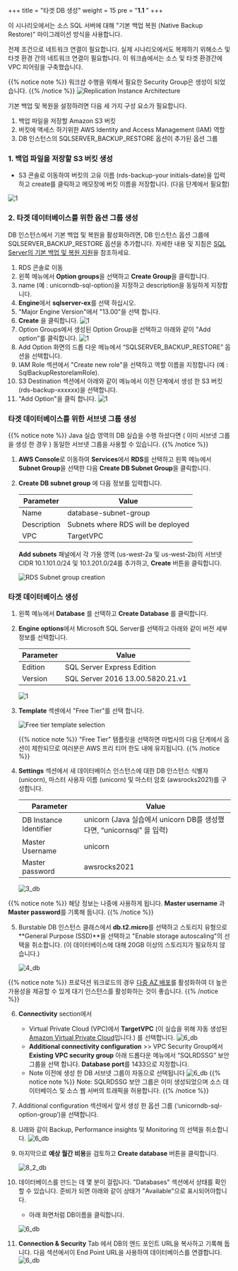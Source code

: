 +++
title = "타겟 DB 생성"
weight = 15
pre = "<b>1.1 </b>"
+++


이 시나리오에서는 소스 SQL 서버에 대해 "기본 백업 복원 (Native Backup Restore)" 마이그레이션 방식을 사용합니다.

전제 조건으로 네트워크 연결이 필요합니다. 실제 시나리오에서도 복제하기 위해소스 및 타겟 환경 간의 네트워크 연결이 필요합니다. 이 워크숍에서는 소스 및 타겟 환경간에 VPC 피어링을 구축했습니다.

{{% notice note %}}
워크샵 수행을 위해서 필요한 Security Group은 생성이 되었습니다.
{{% /notice %}}
![Replication Instance Architecture](/db-mig/vpc-peering.png)

기본 백업 및 복원을 설정하려면 다음 세 가지 구성 요소가 필요합니다.

1. 백업 파일을 저장할 Amazon S3 버킷
2. 버킷에 액세스 하기위한 AWS Identity and Access Management (IAM) 역할
3. DB 인스턴스의 SQLSERVER_BACKUP_RESTORE 옵션이 추가된 옵션 그룹

### 1. 백업 파일을 저장할 S3 버킷 생성

- S3 콘솔로 이동하여 버킷의 고유 이름 (rds-backup-your initials-date)을 입력하고 create를 클릭하고 메모장에 버킷 이름을 저장합니다. (다음 단계에서 필요함)

 ![1](/db-mig/net-create-s3-rds.png)

### 2. 타겟 데이터베이스를 위한 옵션 그룹 생성

DB 인스턴스에서 기본 백업 및 복원을 활성화하려면, DB 인스턴스 옵션 그룹에 SQLSERVER_BACKUP_RESTORE 옵션을 추가합니다. 자세한 내용 및 지침은 <a href="https://docs.aws.amazon.com/AmazonRDS/latest/UserGuide/Appendix.SQLServer.Options.BackupRestore.html" target="_blank">SQL Server의 기본 백업 및 복원 지원</a>을 참조하세요.

1. RDS 콘솔로 이동
2. 왼쪽 메뉴에서 **Option groups**을 선택하고 **Create Group**을 클릭합니다.
3. name (예 : unicorndb-sql-option)을 지정하고 description을 동일하게 지정합니다.
4. **Engine**에서 **sqlserver-ex**를 선택 하십시오.
5. "Major Engine Version"에서 "13.00"을 선택 합니다.
6. **Create** 을 클릭합니다.
    ![1](/db-mig/net-option-1.png)
7. Option Groups에서 생성된 Option Group을 선택하고 아래와 같이 "Add option"를 클릭합니다.
    ![1](/db-mig/net-option-2.png)
8. Add Option 화면의 드롭 다운 메뉴에서 “SQLSERVER_BACKUP_RESTORE” 옵션을 선택합니다.
9. IAM Role 섹션에서 "Create new role"을 선택하고 역할 이름을 지정합니다 (예 : SqlBackupRestoreIamRole).
10. S3 Destination 섹션에서 아래와 같이 메뉴에서 이전 단계에서 생성 한 S3 버킷 (rds-backup-xxxxxx)을 선택합니다.
11. "Add Option"을 클릭 합니다.
    ![1](/db-mig/net-option-3.png)

### 타겟 데이터베이스를 위한 서브넷 그룹 생성

{{% notice note %}}
Java 실습 영역의 DB 실습을 수행 하셨다면 ( 이미 서브넷 그룹을 생성 한 경우 ) 동일한 서브넷 그룹을 사용할 수 있습니다.
{{% /notice %}}

1. **AWS Console**로 이동하여 **Services**에서 **RDS**를 선택하고 왼쪽 메뉴에서 **Subnet Group**을 선택한 다음 **Create DB Subnet Group**을 클릭합니다.

2. **Create DB subnet group** 에 다음 정보를 입력합니다. 

    | Parameter           | Value                    |
    | ------------------- | ------------------------ |
    | Name                | database-subnet-group     |
    | Description         | Subnets where RDS will be deployed |
    | VPC      | TargetVPC            |

    **Add subnets** 패널에서 각 가용 영역 (us-west-2a 및 us-west-2b)의 서브넷 CIDR 10.1.101.0/24 및 10.1.201.0/24를 추가하고, **Create** 버튼을 클릭합니다.

    ![RDS Subnet group creation](/db-mig/net-db-subnet-group.png)

### 타겟 데이터베이스 생성

1. 왼쪽 메뉴에서 **Database** 를 선택하고 **Create Database** 를 클릭합니다.

2. **Engine options**에서 Microsoft SQL Server를 선택하고 아래와 같이 버전 세부 정보를 선택합니다.

    | Parameter           | Value                    |
    | ------------------- | ------------------------ |
    | Edition                | SQL Server Express Edition     |
    | Version         | SQL Server 2016 13.00.5820.21.v1 |

    ![1](/db-mig/net-create-db-1.png)

3. **Template** 섹센에서 "Free Tier"를 선택 합니다.

    ![Free tier template selection](/db-mig/db-template.png)

    {{% notice note %}}
"Free Tier" 템플릿을 선택하면 마법사의 다음 단계에서 옵션이 제한되므로 여러분은 AWS 프리 티어 한도 내에 유지됩니다.
{{% /notice %}}

4. **Settings** 섹션에서 새 데이터베이스 인스턴스에 대한 DB 인스턴스 식별자 (unicorn), 마스터 사용자 이름 (unicorn) 및 마스터 암호 (awsrocks2021)를 구성합니다.

    | Parameter           | Value                    |
    | ------------------- | ------------------------ |
    | DB Instance Identifier                | unicorn (Java 실습에서 unicorn DB를 생성했다면,  “unicornsql” 을 입력)   |
    | Master Username         | unicorn |
    | Master password         | awsrocks2021 |

    ![3_db](/db-mig/db-create-2.png)

{{% notice note %}}
해당 정보는 나중에 사용하게 됩니다. **Master username** 과 **Master password**를 기록해 둡니다.
{{% /notice %}}

5. Burstable DB 인스턴스 클래스에서 **db.t2.micro**를 선택하고 스토리지 유형으로 **General Purpose (SSD)**을 선택하고 "Enable storage autoscaling"의 선택을 취소합니다. (이 데이터베이스에 대해 20GB 이상의 스토리지가 필요하지 않습니다.)

    ![4_db](/db-mig/4_db.png)

{{% notice note %}}
프로덕션 워크로드의 경우 <a href="https://docs.aws.amazon.com/AmazonRDS/latest/UserGuide/Concepts.MultiAZ.html" target="_blank">다중 AZ 배포</a>를 활성화하여 더 높은 가용성을 제공할 수 있게 대기 인스턴스를 활성화하는 것이 좋습니다.
{{% /notice %}}

6. **Connectivity** section에서
    - Virtual Private Cloud (VPC)에서  **TargetVPC** (이 실습을 위해 자동 생성된 <a href="https://aws.amazon.com/vpc/" target="_blank">Amazon Virtual Private Cloud</a>입니다.) 를 선택합니다.
        ![6_db](/db-mig/db-create-3.png)
    - **Additional connectivity configuration** >>  VPC Security Group에서 **Existing VPC security group** 아래 드롭다운 메뉴에서 “SQLRDSSG” 보안 그룹을 선택 합니다.
        **Database port**를 1433으로 지정합니다.
    - Note 이전에 생성 한 DB 서브넷 그룹이 자동으로 선택됩니다
        ![6_db](/db-mig/net-create-db-2.png)
{{% notice note %}}
Note: SQLRDSSG 보안 그룹은 이미 생성되었으며 소스 데이터베이스 및 소스 웹 서버의 트래픽을 허용합니다.
{{% /notice %}}
7. Additional configuration 섹션에서 앞서 생성 한 옵션 그룹 (‘unicorndb-sql-option-group’)을 선택합니다.
8. U래와 같이 Backup, Performance insights 및 Monitoring 의 선택을 취소합니다.
   ![6_db](/db-mig/net-create-db-3.png)

9. 마지막으로 **예상 월간 비용**을 검토하고 **Create database**  버튼을 클릭합니다.

   ![8_2_db](/db-mig/8_2_db.png)

10. 데이터베이스를 만드는 데 몇 분이 걸립니다. "Databases" 섹션에서 상태를 확인할 수 있습니다. 준비가 되면 아래와 같이 상태가 "Available"으로 표시되어야합니다.
    - 아래 화면처럼  DB이름을 클릭합니다.

    ![6_db](/db-mig/net-create-db-4.png)

11. **Connection & Security** Tab 에서 DB의 엔드 포인트 URL을 복사하고 기록해 둡니다. 다음 섹션에서이 End Point URL을 사용하여 데이터베이스를 연결합니다.
   ![6_db](/db-mig/net-create-db-5.png)
